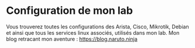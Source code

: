 # Configuration de mon lab

Vous trouverez toutes les configurations des Arista, Cisco, Mikrotik, Debian et ainsi que tous les services linux associés, utilisés dans mon lab.
Mon blog retracant mon aventure : https://blog.naruto.ninja

